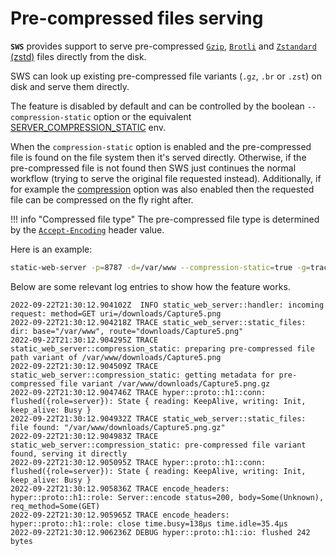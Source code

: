 # Pre-compressed files serving

**`SWS`** provides support to serve pre-compressed [`Gzip`](https://datatracker.ietf.org/doc/html/rfc1952), [`Brotli`](https://www.ietf.org/rfc/rfc7932.txt) and [`Zstandard` (zstd)](https://datatracker.ietf.org/doc/html/rfc8878) files directly from the disk.

SWS can look up existing pre-compressed file variants (`.gz`, `.br` or `.zst`) on disk and serve them directly.

The feature is disabled by default and can be controlled by the boolean `--compression-static` option or the equivalent [SERVER_COMPRESSION_STATIC](./../configuration/environment-variables.md#server_compression_static) env.

When the `compression-static` option is enabled and the pre-compressed file is found on the file system then it's served directly.
Otherwise, if the pre-compressed file is not found then SWS just continues the normal workflow (trying to serve the original file requested instead). Additionally, if for example the [compression](../features/compression.md) option was also enabled then the requested file can be compressed on the fly right after.

!!! info "Compressed file type"
    The pre-compressed file type is determined by the [`Accept-Encoding`](https://developer.mozilla.org/en-US/docs/Web/HTTP/Headers/Accept-Encoding) header value.

Here is an example:

```sh
static-web-server -p=8787 -d=/var/www --compression-static=true -g=trace
```

Below are some relevant log entries to show how the feature works.

```log
2022-09-22T21:30:12.904102Z  INFO static_web_server::handler: incoming request: method=GET uri=/downloads/Capture5.png
2022-09-22T21:30:12.904218Z TRACE static_web_server::static_files: dir: base="/var/www", route="downloads/Capture5.png"
2022-09-22T21:30:12.904295Z TRACE static_web_server::compression_static: preparing pre-compressed file path variant of /var/www/downloads/Capture5.png
2022-09-22T21:30:12.904509Z TRACE static_web_server::compression_static: getting metadata for pre-compressed file variant /var/www/downloads/Capture5.png.gz
2022-09-22T21:30:12.904746Z TRACE hyper::proto::h1::conn: flushed({role=server}): State { reading: KeepAlive, writing: Init, keep_alive: Busy }
2022-09-22T21:30:12.904932Z TRACE static_web_server::static_files: file found: "/var/www/downloads/Capture5.png.gz"
2022-09-22T21:30:12.904983Z TRACE static_web_server::compression_static: pre-compressed file variant found, serving it directly
2022-09-22T21:30:12.905095Z TRACE hyper::proto::h1::conn: flushed({role=server}): State { reading: KeepAlive, writing: Init, keep_alive: Busy }
2022-09-22T21:30:12.905836Z TRACE encode_headers: hyper::proto::h1::role: Server::encode status=200, body=Some(Unknown), req_method=Some(GET)
2022-09-22T21:30:12.905965Z TRACE encode_headers: hyper::proto::h1::role: close time.busy=138µs time.idle=35.4µs
2022-09-22T21:30:12.906236Z DEBUG hyper::proto::h1::io: flushed 242 bytes
```
